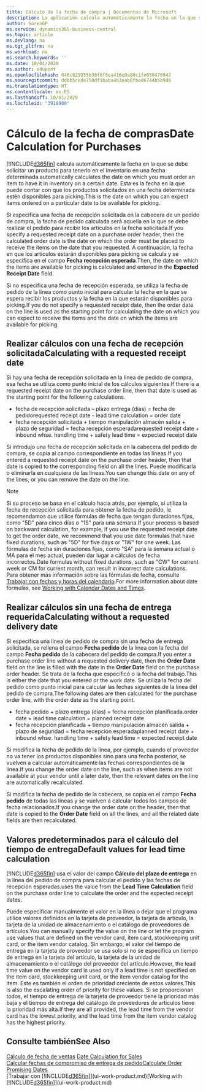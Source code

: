 ```yaml
---
title: Cálculo de la fecha de compra | Documentos de Microsoft
description: La aplicación calcula automáticamente la fecha en la que se debe solicitar un producto para tenerlo en el inventario en una fecha determinada. Esta es la fecha en la que puede contar con que los productos solicitados en una fecha determinada estén disponibles para picking.
author: SorenGP
ms.service: dynamics365-business-central
ms.topic: article
ms.devlang: na
ms.tgt_pltfrm: na
ms.workload: na
ms.search.keywords: ''
ms.date: 10/01/2020
ms.author: edupont
ms.openlocfilehash: 046c829955b38f6f5ea416e0a80c1fe058476942
ms.sourcegitcommit: ddbb5cede750df1baba4b3eab8fbed6744b5b9d6
ms.translationtype: HT
ms.contentlocale: es-ES
ms.lasthandoff: 10/01/2020
ms.locfileid: "3918900"
---
```

# <a name="date-calculation-for-purchases"></a><span data-ttu-id="3ce13-104">Cálculo de la fecha de compras</span><span class="sxs-lookup"><span data-stu-id="3ce13-104">Date Calculation for Purchases</span></span>

[!INCLUDE[d365fin](includes/d365fin_md.md)] <span data-ttu-id="3ce13-105">calcula automáticamente la fecha en la que se debe solicitar un producto para tenerlo en el inventario en una fecha determinada.</span><span class="sxs-lookup"><span data-stu-id="3ce13-105">automatically calculates the date on which you must order an item to have it in inventory on a certain date.</span></span> <span data-ttu-id="3ce13-106">Esta es la fecha en la que puede contar con que los productos solicitados en una fecha determinada estén disponibles para picking.</span><span class="sxs-lookup"><span data-stu-id="3ce13-106">This is the date on which you can expect items ordered on a particular date to be available for picking.</span></span>  

<span data-ttu-id="3ce13-107">Si especifica una fecha de recepción solicitada en la cabecera de un pedido de compra, la fecha de pedido calculada será aquella en la que se debe realizar el pedido para recibir los artículos en la fecha solicitada.</span><span class="sxs-lookup"><span data-stu-id="3ce13-107">If you specify a requested receipt date on a purchase order header, then the calculated order date is the date on which the order must be placed to receive the items on the date that you requested.</span></span> <span data-ttu-id="3ce13-108">A continuación, la fecha en que los artículos estarán disponibles para picking se calcula y se especifica en el campo **Fecha recepción esperada**.</span><span class="sxs-lookup"><span data-stu-id="3ce13-108">Then, the date on which the items are available for picking is calculated and entered in the **Expected Receipt Date** field.</span></span>  

<span data-ttu-id="3ce13-109">Si no especifica una fecha de recepción esperada, se utiliza la fecha de pedido de la línea como punto inicial para calcular la fecha en la que se espera recibir los productos y la fecha en la que estarán disponibles para picking.</span><span class="sxs-lookup"><span data-stu-id="3ce13-109">If you do not specify a requested receipt date, then the order date on the line is used as the starting point for calculating the date on which you can expect to receive the items and the date on which the items are available for picking.</span></span>  

## <a name="calculating-with-a-requested-receipt-date"></a><span data-ttu-id="3ce13-110">Realizar cálculos con una fecha de recepción solicitada</span><span class="sxs-lookup"><span data-stu-id="3ce13-110">Calculating with a requested receipt date</span></span>

<span data-ttu-id="3ce13-111">Si hay una fecha de recepción solicitada en la línea de pedido de compra, esa fecha se utiliza como punto inicial de los cálculos siguientes.</span><span class="sxs-lookup"><span data-stu-id="3ce13-111">If there is a requested receipt date on the purchase order line, then that date is used as the starting point for the following calculations.</span></span>  

- <span data-ttu-id="3ce13-112">fecha de recepción solicitada – plazo entrega (días) = fecha de pedido</span><span class="sxs-lookup"><span data-stu-id="3ce13-112">requested receipt date - lead time calculation = order date</span></span>  
- <span data-ttu-id="3ce13-113">fecha recepción solicitada + tiempo manipulación almacén salida + plazo de seguridad = fecha recepción esperada</span><span class="sxs-lookup"><span data-stu-id="3ce13-113">requested receipt date + inbound whse. handling time + safety lead time = expected receipt date</span></span>  

<span data-ttu-id="3ce13-114">Si introdujo una fecha de recepción solicitada en la cabecera del pedido de compra, se copia al campo correspondiente en todas las líneas.</span><span class="sxs-lookup"><span data-stu-id="3ce13-114">If you entered a requested receipt date on the purchase order header, then that date is copied to the corresponding field on all the lines.</span></span> <span data-ttu-id="3ce13-115">Puede modificarla o eliminarla en cualquiera de las líneas.</span><span class="sxs-lookup"><span data-stu-id="3ce13-115">You can change this date on any of the lines, or you can remove the date on the line.</span></span>  

> [!NOTE]
> <span data-ttu-id="3ce13-116">Si su proceso se basa en el cálculo hacia atrás, por ejemplo, si utiliza la fecha de recepción solicitada para obtener la fecha de pedido, le recomendamos que utilice fórmulas de fecha que tengan duraciones fijas, como "5D" para cinco días o "1S" para una semana.</span><span class="sxs-lookup"><span data-stu-id="3ce13-116">If your process is based on backward calculation, for example, if you use the requested receipt date to get the order date, we recommend that you use date formulas that have fixed durations, such as "5D" for five days or "1W" for one week.</span></span> <span data-ttu-id="3ce13-117">Las fórmulas de fecha sin duraciones fijas, como "SA" para la semana actual o MA para el mes actual, pueden dar lugar a cálculos de fecha incorrectos.</span><span class="sxs-lookup"><span data-stu-id="3ce13-117">Date formulas without fixed durations, such as "CW" for current week or CM for current month, can result in incorrect date calculations.</span></span> <span data-ttu-id="3ce13-118">Para obtener más información sobre las fórmulas de fecha, consulte [Trabajar con fechas y horas del calendario](ui-enter-date-ranges.md).</span><span class="sxs-lookup"><span data-stu-id="3ce13-118">For more information about date formulas, see [Working with Calendar Dates and Times](ui-enter-date-ranges.md).</span></span>

## <a name="calculating-without-a-requested-delivery-date"></a><span data-ttu-id="3ce13-119">Realizar cálculos sin una fecha de entrega requerida</span><span class="sxs-lookup"><span data-stu-id="3ce13-119">Calculating without a requested delivery date</span></span>

<span data-ttu-id="3ce13-120">Si especifica una línea de pedido de compra sin una fecha de entrega solicitada, se rellena el campo **Fecha pedido** de la línea con la fecha del campo **Fecha pedido** de la cabecera del pedido de compra.</span><span class="sxs-lookup"><span data-stu-id="3ce13-120">If you enter a purchase order line without a requested delivery date, then the **Order Date** field on the line is filled with the date in the **Order Date** field on the purchase order header.</span></span> <span data-ttu-id="3ce13-121">Se trata de la fecha que especificó o la fecha del trabajo.</span><span class="sxs-lookup"><span data-stu-id="3ce13-121">This is either the date that you entered or the work date.</span></span> <span data-ttu-id="3ce13-122">Se utiliza la fecha del pedido como punto inicial para calcular las fechas siguientes de la línea del pedido de compra.</span><span class="sxs-lookup"><span data-stu-id="3ce13-122">The following dates are then calculated for the purchase order line, with the order date as the starting point.</span></span>  

- <span data-ttu-id="3ce13-123">fecha pedido + plazo entrega (días) = fecha recepción planificada.</span><span class="sxs-lookup"><span data-stu-id="3ce13-123">order date + lead time calculation = planned receipt date</span></span>  
- <span data-ttu-id="3ce13-124">fecha recepción planificada + tiempo manipulación almacén salida + plazo de seguridad = fecha recepción esperada</span><span class="sxs-lookup"><span data-stu-id="3ce13-124">planned receipt date + inbound whse. handling time + safety lead time = expected receipt date</span></span>  

<span data-ttu-id="3ce13-125">Si modifica la fecha de pedido de la línea, por ejemplo, cuando el proveedor no va tener los productos disponibles sino para una fecha posterior, se vuelven a calcular automáticamente las fechas correspondientes de la línea.</span><span class="sxs-lookup"><span data-stu-id="3ce13-125">If you change the order date on the line, such as when items are not available at your vendor until a later date, then the relevant dates on the line are automatically recalculated.</span></span>  

<span data-ttu-id="3ce13-126">Si modifica la fecha de pedido de la cabecera, se copia en el campo **Fecha pedido** de todas las líneas y se vuelven a calcular todos los campos de fecha relacionados.</span><span class="sxs-lookup"><span data-stu-id="3ce13-126">If you change the order date on the header, then that date is copied to the **Order Date** field on all the lines, and all the related date fields are then recalculated.</span></span>  

## <a name="default-values-for-lead-time-calculation"></a><span data-ttu-id="3ce13-127">Valores predeterminados para el cálculo del tiempo de entrega</span><span class="sxs-lookup"><span data-stu-id="3ce13-127">Default values for lead time calculation</span></span>

[!INCLUDE[d365fin](includes/d365fin_md.md)] <span data-ttu-id="3ce13-128">usa el valor del campo **Cálculo del plazo de entrega** en la línea del pedido de compra para calcular el pedido y las fechas de recepción esperadas.</span><span class="sxs-lookup"><span data-stu-id="3ce13-128">uses the value from the **Lead Time Calculation** field on the purchase order line to calculate the order and the expected receipt dates.</span></span>  

<span data-ttu-id="3ce13-129">Puede especificar manualmente el valor en la línea o dejar que el programa utilice valores definidos en la tarjeta de proveedor, la tarjeta de artículo, la tarjeta de la unidad de almacenamiento o el catálogo de proveedores de artículos.</span><span class="sxs-lookup"><span data-stu-id="3ce13-129">You can manually specify the value on the line or let the program use values that are defined on the vendor card, item card, stockkeeping unit card, or the item vendor catalog.</span></span>
<span data-ttu-id="3ce13-130">Sin embargo, el valor del tiempo de entrega en la tarjeta de proveedor se usa solo si no se especifica un tiempo de entrega en la tarjeta del artículo, la tarjeta de la unidad de almacenamiento o el catálogo del proveedor del artículo.</span><span class="sxs-lookup"><span data-stu-id="3ce13-130">However, the lead time value on the vendor card is used only if a lead time is not specified on the item card, stockkeeping unit card, or the item vendor catalog for the item.</span></span> <span data-ttu-id="3ce13-131">Este es también el orden de prioridad creciente de estos valores.</span><span class="sxs-lookup"><span data-stu-id="3ce13-131">This is also the escalating order of priority for these values.</span></span> <span data-ttu-id="3ce13-132">Si se proporcionan todos, el tiempo de entrega de la tarjeta de proveedor tiene la prioridad más baja y el tiempo de entrega del catálogo de proveedores de artículos tiene la prioridad más alta.</span><span class="sxs-lookup"><span data-stu-id="3ce13-132">If they are all provided, the lead time from the vendor card has the lowest priority, and the lead time from the item vendor catalog has the highest priority.</span></span>  

## <a name="see-also"></a><span data-ttu-id="3ce13-133">Consulte también</span><span class="sxs-lookup"><span data-stu-id="3ce13-133">See Also</span></span>

<span data-ttu-id="3ce13-134">[Cálculo de fecha de ventas](sales-date-calculation-for-sales.md) </span><span class="sxs-lookup"><span data-stu-id="3ce13-134">[Date Calculation for Sales](sales-date-calculation-for-sales.md) </span></span>  
[<span data-ttu-id="3ce13-135">Calcular fechas de compromiso de entrega de pedido</span><span class="sxs-lookup"><span data-stu-id="3ce13-135">Calculate Order Promising Dates</span></span>](sales-how-to-calculate-order-promising-dates.md)  
<span data-ttu-id="3ce13-136">[Trabajar con [!INCLUDE[d365fin](includes/d365fin_md.md)]](ui-work-product.md)</span><span class="sxs-lookup"><span data-stu-id="3ce13-136">[Working with [!INCLUDE[d365fin](includes/d365fin_md.md)]](ui-work-product.md)</span></span>  
